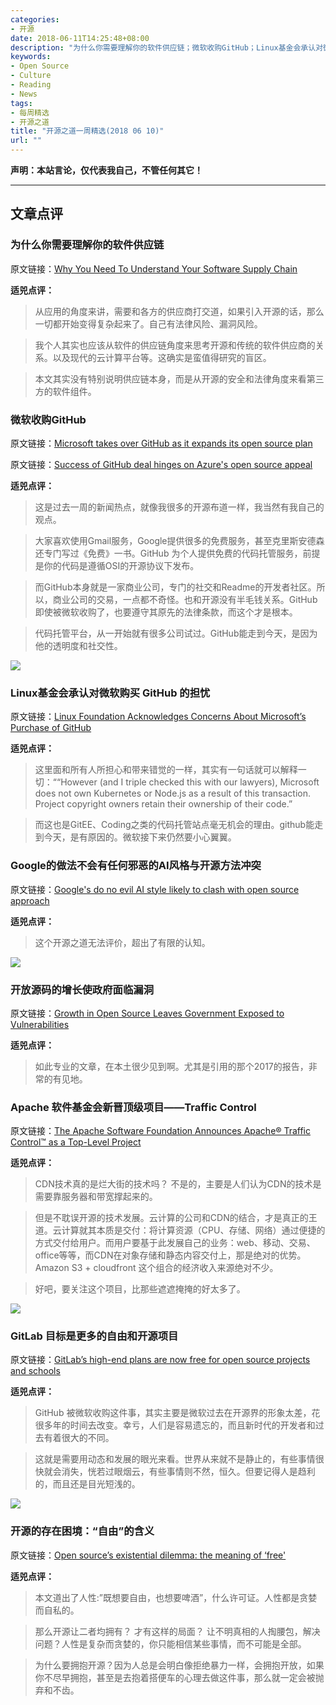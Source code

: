 ```yaml
---
categories:
- 开源
date: 2018-06-11T14:25:48+08:00
description: "为什么你需要理解你的软件供应链；微软收购GitHub；Linux基金会承认对微软购买 GitHub 的担忧；Google的做法不会有任何邪恶的AI风格与开源方法冲突；开放源码的增长使政府面临漏洞；Apache 软件基金会新晋顶级项目——Traffic Control；GitLab 目标是更多的自由和开源项目；开源的存在困境：“自由”的含义。"
keywords:
- Open Source
- Culture
- Reading
- News
tags:
- 每周精选
- 开源之道
title: "开源之道一周精选(2018 06 10)"
url: ""
---
```

**声明：本站言论，仅代表我自己，不管任何其它！**

---

## 文章点评

### 为什么你需要理解你的软件供应链

原文链接：[Why You Need To Understand Your Software Supply Chain](https://www.forbes.com/sites/adrianbridgwater/2018/06/06/why-you-need-to-understand-your-software-supply-chain/2/#88303f221a57)

**适兕点评：**

> 从应用的角度来讲，需要和各方的供应商打交道，如果引入开源的话，那么一切都开始变得复杂起来了。自己有法律风险、漏洞风险。

> 我个人其实也应该从软件的供应链角度来思考开源和传统的软件供应商的关系。以及现代的云计算平台等。这确实是蛮值得研究的盲区。

> 本文其实没有特别说明供应链本身，而是从开源的安全和法律角度来看第三方的软件组件。

### 微软收购GitHub

原文链接：[Microsoft takes over GitHub as it expands its open source plan](https://www.computerweekly.com/news/252442435/Microsoft-takes-over-GitHub-as-it-expands-its-open-source-plan)

原文链接：[Success of GitHub deal hinges on Azure's open source appeal](https://searchcloudcomputing.techtarget.com/news/252442583/Success-of-GitHub-deal-hinges-on-Azures-open-source-appeal)

**适兕点评：**

> 这是过去一周的新闻热点，就像我很多的开源布道一样，我当然有我自己的观点。

> 大家喜欢使用Gmail服务，Google提供很多的免费服务，甚至克里斯安德森还专门写过《免费》一书。GitHub 为个人提供免费的代码托管服务，前提是你的代码是遵循OSI的开源协议下发布。

> 而GitHub本身就是一家商业公司，专门的社交和Readme的开发者社区。所以，商业公司的交易，一点都不奇怪。也和开源没有半毛钱关系。GitHub 即使被微软收购了，也要遵守其原先的法律条款，而这个才是根本。

> 代码托管平台，从一开始就有很多公司试过。GitHub能走到今天，是因为他的透明度和社交性。

![](https://res.cloudinary.com/sdxcentral/image/fetch/w_490,h_245,c_lfill,g_auto,f_auto,q_auto,dpr_auto/https://www.sdxcentral.com/wp-content/uploads/2018/06/Linux-Foundation-Acknowledges-Concerns-About-Microsoft’s-Purchase-of-GitHub.jpg)

### Linux基金会承认对微软购买 GitHub 的担忧

原文链接：[Linux Foundation Acknowledges Concerns About Microsoft’s Purchase of GitHub](https://www.sdxcentral.com/articles/news/linux-foundation-acknowledges-concerns-about-microsofts-purchase-of-github/2018/06/)

**适兕点评：**

> 这里面和所有人所担心和带来错觉的一样，其实有一句话就可以解释一切：““However (and I triple checked this with our lawyers), Microsoft does not own Kubernetes or Node.js as a result of this transaction. Project copyright owners retain their ownership of their code.”

> 而这也是GitEE、Coding之类的代码托管站点毫无机会的理由。github能走到今天，是有原因的。微软接下来仍然要小心翼翼。

### Google的做法不会有任何邪恶的AI风格与开源方法冲突

原文链接：[Google's do no evil AI style likely to clash with open source approach](https://www.zdnet.com/article/googles-do-no-evil-ai-style-plan-likely-to-clash-with-open-source-approach/)

**适兕点评：**

> 这个开源之道无法评价，超出了有限的认知。

![](http://media2.govtech.com/images/940*529/shutterstock_675903388.jpg)

### 开放源码的增长使政府面临漏洞

原文链接：[Growth in Open Source Leaves Government Exposed to Vulnerabilities](http://www.govtech.com/pcio/articles/Growth-in-Open-Source-Leaves-Government-Exposed-to-Vulnerabilities.html)

**适兕点评：**

> 如此专业的文章，在本土很少见到啊。尤其是引用的那个2017的报告，非常的有见地。

### Apache 软件基金会新晋顶级项目——Traffic Control

原文链接：[The Apache Software Foundation Announces Apache® Traffic Control™ as a Top-Level Project](http://www.globenewswire.com/news-release/2018/06/04/1516016/0/en/The-Apache-Software-Foundation-Announces-Apache-Traffic-Control-as-a-Top-Level-Project.html)

**适兕点评：**

> CDN技术真的是烂大街的技术吗？ 不是的，主要是人们认为CDN的技术是需要靠服务器和带宽撑起来的。

> 但是不耽误开源的技术发展。云计算的公司和CDN的结合，才是真正的王道。云计算就其本质是交付：将计算资源（CPU、存储、网络）通过便捷的方式交付给用户。而用户要基于此发展自己的业务：web、移动、交易、office等等，而CDN在对象存储和静态内容交付上，那是绝对的优势。Amazon S3 + cloudfront 这个组合的经济收入来源绝对不少。

> 好吧，要关注这个项目，比那些遮遮掩掩的好太多了。

![](https://techcrunch.com/wp-content/uploads/2018/01/gitlab-logo.png?w=1390&crop=1)

### GitLab 目标是更多的自由和开源项目

原文链接：[GitLab’s high-end plans are now free for open source projects and schools](https://techcrunch.com/2018/06/05/gitlabs-high-end-plans-are-now-free-for-open-source-projects-and-schools/)

**适兕点评：**

> GitHub 被微软收购这件事，其实主要是微软过去在开源界的形象太差，花很多年的时间去改变。幸亏，人们是容易遗忘的，而且新时代的开发者和过去有着很大的不同。

> 这就是需要用动态和发展的眼光来看。世界从来就不是静止的，有些事情很快就会消失，恍若过眼烟云，有些事情则不然，恒久。但要记得人是趋利的，而且还是目光短浅的。

![](https://images.techhive.com/images/article/2017/05/usb_beer_bottle_opener-100721227-large.jpg)

### 开源的存在困境：“自由”的含义

原文链接：[Open source’s existential dilemma: the meaning of ‘free'](https://www.infoworld.com/article/3279105/open-source-tools/open-source-s-existential-dilemma-the-value-of-free.html)

**适兕点评：**

> 本文道出了人性:”既想要自由，也想要啤酒”，什么许可证。人性都是贪婪而自私的。

> 那么开源让二者均拥有？ 才有这样的局面？ 让不明真相的人掏腰包，解决问题？人性是复杂而贪婪的，你只能相信某些事情，而不可能是全部。

> 为什么要拥抱开源？因为人总是会明白像拒绝暴力一样，会拥抱开放，如果你不尽早拥抱，甚至是去抱着搭便车的心理去做这件事，那么就一定会被抛弃和不齿。
